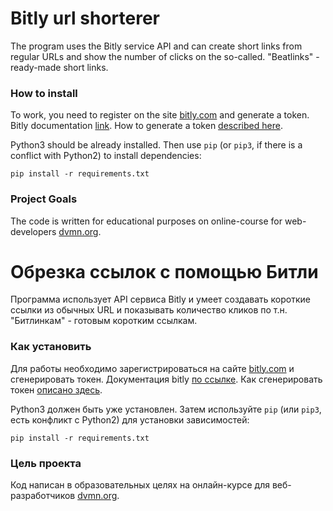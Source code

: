 # Bitly url shorterer

The program uses the Bitly service API and can create short links from regular URLs and show the number of clicks on the so-called. "Beatlinks" - ready-made short links.

### How to install

To work, you need to register on the site [bitly.com](https://app.bitly.com/) and generate a token.
Bitly documentation [link](https://dev.bitly.com/get_started.html).
How to generate a token [described here](https://app.bitly.com/settings/apps/).

Python3 should be already installed.
Then use `pip` (or `pip3`, if there is a conflict with Python2) to install dependencies:
```
pip install -r requirements.txt
```

### Project Goals

The code is written for educational purposes on online-course for web-developers [dvmn.org](https://dvmn.org/).

# Обрезка ссылок с помощью Битли

Программа использует API сервиса Bitly и умеет создавать короткие ссылки из обычных URL и показывать количество кликов 
по т.н. "Битлинкам" - готовым коротким ссылкам.

### Как установить

Для работы необходимо зарегистрироваться на сайте [bitly.com](https://app.bitly.com/) и сгенерировать токен.
Документация bitly [по ссылке](https://dev.bitly.com/get_started.html).
Как сгенерировать токен [описано здесь](https://app.bitly.com/settings/apps/).

Python3 должен быть уже установлен.
Затем используйте `pip` (или `pip3`, есть конфликт с Python2) для установки зависимостей:
```
pip install -r requirements.txt
```

### Цель проекта

Код написан в образовательных целях на онлайн-курсе для веб-разработчиков [dvmn.org](https://dvmn.org/).